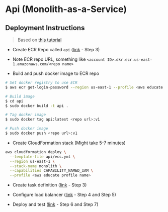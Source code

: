 # Api (Monolith-as-a-Service)

## Deployment Instructions

> Based on [this tutorial](https://aws.amazon.com/getting-started/hands-on/break-monolith-app-microservices-ecs-docker-ec2/)

-   Create ECR Repo called `api` ([link](https://aws.amazon.com/getting-started/hands-on/break-monolith-app-microservices-ecs-docker-ec2/module-one/) - Step 3)

-   Note ECR repo URL, something like `<account ID>.dkr.ecr.us-east-1.amazonaws.com/<repo name>`

-   Build and push docker image to ECR repo

```bash
# Set docker registry to use ECR
$ aws ecr get-login-password --region us-east-1 --profile <aws educate profile name> | sudo docker login --username AWS --password-stdin <account ID>.dkr.ecr.us-east-1.amazonaws.com

# Build image
$ cd api
$ sudo docker build -t api .

# Tag docker image
$ sudo docker tag api:latest <repo url>:v1

# Push docker image
$ sudo docker push <repo url>:v1
```

-   Create CloudFormation stack (Might take 5-7 minutes)

```bash
aws cloudformation deploy \
  --template-file api/ecs.yml \
  --region us-east-1 \
  --stack-name monolith \
  --capabilities CAPABILITY_NAMED_IAM \
  --profile <aws educate profile name>
```

-   Create task definition ([link](https://aws.amazon.com/getting-started/hands-on/break-monolith-app-microservices-ecs-docker-ec2/module-two/) - Step 3)

-   Configure load balancer ([link](https://aws.amazon.com/getting-started/hands-on/break-monolith-app-microservices-ecs-docker-ec2/module-two/) - Step 4 and Step 5)

-   Deploy and test ([link](https://aws.amazon.com/getting-started/hands-on/break-monolith-app-microservices-ecs-docker-ec2/module-two/) - Step 6 and Step 7)
